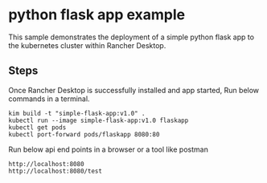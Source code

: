 # python flask app example

This sample demonstrates the deployment of a simple python flask app to the kubernetes cluster within Rancher Desktop.

## Steps

Once Rancher Desktop is successfully installed and app started, Run below commands in a terminal.

```
kim build -t "simple-flask-app:v1.0" .
kubectl run --image simple-flask-app:v1.0 flaskapp
kubectl get pods
kubectl port-forward pods/flaskapp 8080:80

```
Run below api end points in a browser or a tool like postman

```
http://localhost:8080
http://localhost:8080/test

```